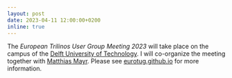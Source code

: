 ```yaml
---
layout: post
date: 2023-04-11 12:00:00+0200
inline: true
---
```


The *European Trilinos User Group Meeting 2023* will take place on the campus of the [Delft University of Technology](http://www.tudelft.nl/en/). I will co-organize the meeting together with [Matthias Mayr](https://www.unibw.de/imcs-en/team/mayr). Please see [eurotug.github.io](https://eurotug.github.io/) for more information.
